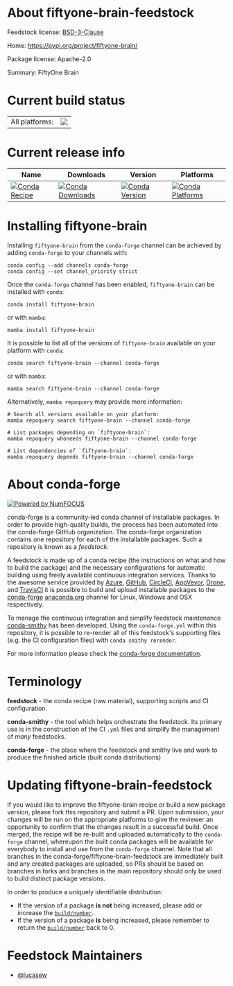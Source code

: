 About fiftyone-brain-feedstock
==============================

Feedstock license: [BSD-3-Clause](https://github.com/conda-forge/fiftyone-brain-feedstock/blob/main/LICENSE.txt)

Home: https://pypi.org/project/fiftyone-brain/

Package license: Apache-2.0

Summary: FiftyOne Brain

Current build status
====================


<table><tr><td>All platforms:</td>
    <td>
      <a href="https://dev.azure.com/conda-forge/feedstock-builds/_build/latest?definitionId=23322&branchName=main">
        <img src="https://dev.azure.com/conda-forge/feedstock-builds/_apis/build/status/fiftyone-brain-feedstock?branchName=main">
      </a>
    </td>
  </tr>
</table>

Current release info
====================

| Name | Downloads | Version | Platforms |
| --- | --- | --- | --- |
| [![Conda Recipe](https://img.shields.io/badge/recipe-fiftyone--brain-green.svg)](https://anaconda.org/conda-forge/fiftyone-brain) | [![Conda Downloads](https://img.shields.io/conda/dn/conda-forge/fiftyone-brain.svg)](https://anaconda.org/conda-forge/fiftyone-brain) | [![Conda Version](https://img.shields.io/conda/vn/conda-forge/fiftyone-brain.svg)](https://anaconda.org/conda-forge/fiftyone-brain) | [![Conda Platforms](https://img.shields.io/conda/pn/conda-forge/fiftyone-brain.svg)](https://anaconda.org/conda-forge/fiftyone-brain) |

Installing fiftyone-brain
=========================

Installing `fiftyone-brain` from the `conda-forge` channel can be achieved by adding `conda-forge` to your channels with:

```
conda config --add channels conda-forge
conda config --set channel_priority strict
```

Once the `conda-forge` channel has been enabled, `fiftyone-brain` can be installed with `conda`:

```
conda install fiftyone-brain
```

or with `mamba`:

```
mamba install fiftyone-brain
```

It is possible to list all of the versions of `fiftyone-brain` available on your platform with `conda`:

```
conda search fiftyone-brain --channel conda-forge
```

or with `mamba`:

```
mamba search fiftyone-brain --channel conda-forge
```

Alternatively, `mamba repoquery` may provide more information:

```
# Search all versions available on your platform:
mamba repoquery search fiftyone-brain --channel conda-forge

# List packages depending on `fiftyone-brain`:
mamba repoquery whoneeds fiftyone-brain --channel conda-forge

# List dependencies of `fiftyone-brain`:
mamba repoquery depends fiftyone-brain --channel conda-forge
```


About conda-forge
=================

[![Powered by
NumFOCUS](https://img.shields.io/badge/powered%20by-NumFOCUS-orange.svg?style=flat&colorA=E1523D&colorB=007D8A)](https://numfocus.org)

conda-forge is a community-led conda channel of installable packages.
In order to provide high-quality builds, the process has been automated into the
conda-forge GitHub organization. The conda-forge organization contains one repository
for each of the installable packages. Such a repository is known as a *feedstock*.

A feedstock is made up of a conda recipe (the instructions on what and how to build
the package) and the necessary configurations for automatic building using freely
available continuous integration services. Thanks to the awesome service provided by
[Azure](https://azure.microsoft.com/en-us/services/devops/), [GitHub](https://github.com/),
[CircleCI](https://circleci.com/), [AppVeyor](https://www.appveyor.com/),
[Drone](https://cloud.drone.io/welcome), and [TravisCI](https://travis-ci.com/)
it is possible to build and upload installable packages to the
[conda-forge](https://anaconda.org/conda-forge) [anaconda.org](https://anaconda.org/)
channel for Linux, Windows and OSX respectively.

To manage the continuous integration and simplify feedstock maintenance
[conda-smithy](https://github.com/conda-forge/conda-smithy) has been developed.
Using the ``conda-forge.yml`` within this repository, it is possible to re-render all of
this feedstock's supporting files (e.g. the CI configuration files) with ``conda smithy rerender``.

For more information please check the [conda-forge documentation](https://conda-forge.org/docs/).

Terminology
===========

**feedstock** - the conda recipe (raw material), supporting scripts and CI configuration.

**conda-smithy** - the tool which helps orchestrate the feedstock.
                   Its primary use is in the construction of the CI ``.yml`` files
                   and simplify the management of *many* feedstocks.

**conda-forge** - the place where the feedstock and smithy live and work to
                  produce the finished article (built conda distributions)


Updating fiftyone-brain-feedstock
=================================

If you would like to improve the fiftyone-brain recipe or build a new
package version, please fork this repository and submit a PR. Upon submission,
your changes will be run on the appropriate platforms to give the reviewer an
opportunity to confirm that the changes result in a successful build. Once
merged, the recipe will be re-built and uploaded automatically to the
`conda-forge` channel, whereupon the built conda packages will be available for
everybody to install and use from the `conda-forge` channel.
Note that all branches in the conda-forge/fiftyone-brain-feedstock are
immediately built and any created packages are uploaded, so PRs should be based
on branches in forks and branches in the main repository should only be used to
build distinct package versions.

In order to produce a uniquely identifiable distribution:
 * If the version of a package **is not** being increased, please add or increase
   the [``build/number``](https://docs.conda.io/projects/conda-build/en/latest/resources/define-metadata.html#build-number-and-string).
 * If the version of a package **is** being increased, please remember to return
   the [``build/number``](https://docs.conda.io/projects/conda-build/en/latest/resources/define-metadata.html#build-number-and-string)
   back to 0.

Feedstock Maintainers
=====================

* [@lucasew](https://github.com/lucasew/)

